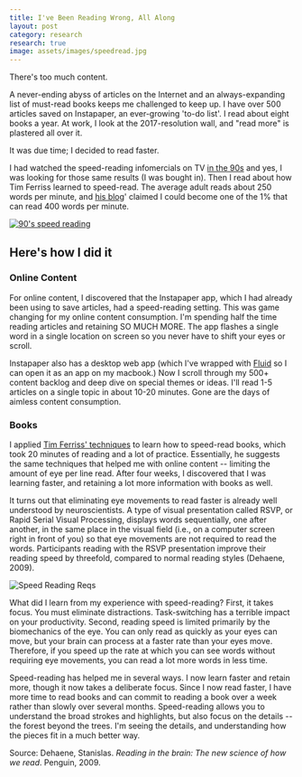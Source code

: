 ```yaml
---
title: I've Been Reading Wrong, All Along
layout: post
category: research
research: true
image: assets/images/speedread.jpg
---
```


There's too much content.

A never-ending abyss of articles on the Internet and an always-expanding list of must-read books keeps me challenged to keep up. I have over 500 articles saved on Instapaper, an ever-growing 'to-do list'. I read about eight books a year. At work, I look at the 2017-resolution wall, and "read more" is plastered all over it.

It was due time; I decided to read faster.

I had watched the speed-reading infomercials on TV [in the 90s](https://www.youtube.com/watch?v=I54q6yeV8B0) and yes, I was looking for those same results (I was bought in). Then I read about how Tim Ferriss learned to speed-read. The average adult reads about 250 words per minute, and [his blog](http://tim.blog/2009/07/30/speed-reading-and-accelerated-learning/)&#39; claimed I could become one of the 1% that can read 400 words per minute.

[![90's speed reading](http://img.youtube.com/vi/I54q6yeV8B0/0.jpg)](http://www.youtube.com/watch?v=I54q6yeV8B0 "Speed-Reading Infomercial")

## Here's how I did it

### Online Content

For online content, I discovered that the Instapaper app, which I had already been using to save articles, had a speed-reading setting. This was game changing for my online content consumption. I&#39;m spending half the time reading articles and retaining SO MUCH MORE. The app flashes a single word in a single location on screen so you never have to shift your eyes or scroll.

Instapaper also has a desktop web app (which I've wrapped with [Fluid](http://fluidapp.com/) so I can open it as an app on my macbook.) Now I scroll through my 500+ content backlog and deep dive on special themes or ideas. I'll read 1-5 articles on a single topic in about 10-20 minutes. Gone are the days of aimless content consumption.

### Books

I applied [Tim Ferriss&#39; techniques](mailto:http://tim.blog/2009/07/30/speed-reading-and-accelerated-learning/) to learn how to speed-read books, which took 20 minutes of reading and a lot of practice. Essentially, he suggests the same techniques that helped me with online content -- limiting the amount of eye per line read. After four weeks, I discovered that I was learning faster, and retaining a lot more information with books as well.

It turns out that eliminating eye movements to read faster is already well understood by neuroscientists. A type of visual presentation called RSVP, or Rapid Serial Visual Processing, displays words sequentially, one after another, in the same place in the visual field (i.e., on a computer screen right in front of you) so that eye movements are not required to read the words. Participants reading with the RSVP presentation improve their reading speed by threefold, compared to normal reading styles (Dehaene, 2009).

![Speed Reading Reqs]({{site.url}}/assets/images/speedread.jpg)

What did I learn from my experience with speed-reading? First, it takes focus. You must eliminate distractions. Task-switching has a terrible impact on your productivity. Second, reading speed is limited primarily by the biomechanics of the eye. You can only read as quickly as your eyes can move, but your brain can process at a faster rate than your eyes move. Therefore, if you speed up the rate at which you can see words without requiring eye movements, you can read a lot more words in less time.

Speed-reading has helped me in several ways. I now learn faster and retain more, though it now takes a deliberate focus. Since I now read faster, I have more time to read books and can commit to reading a book over a week rather than slowly over several months. Speed-reading allows you to understand the broad strokes and highlights, but also focus on the details -- the forest beyond the trees. I&#39;m seeing the details, and understanding how the pieces fit in a much better way.

Source: Dehaene, Stanislas. _Reading in the brain: The new science of how we read_. Penguin, 2009.

